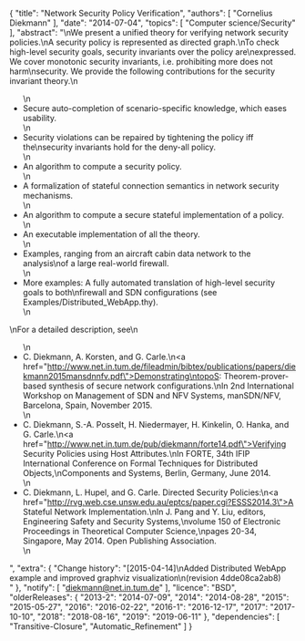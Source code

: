 {
    "title": "Network Security Policy Verification",
    "authors": [
        "Cornelius Diekmann"
    ],
    "date": "2014-07-04",
    "topics": [
        "Computer science/Security"
    ],
    "abstract": "\nWe present a unified theory for verifying network security policies.\nA security policy is represented as directed graph.\nTo check high-level security goals, security invariants over the policy are\nexpressed. We cover monotonic security invariants, i.e. prohibiting more does not harm\nsecurity. We provide the following contributions for the security invariant theory.\n<ul>\n<li>Secure auto-completion of scenario-specific knowledge, which eases usability.</li>\n<li>Security violations can be repaired by tightening the policy iff the\nsecurity invariants hold for the deny-all policy.</li>\n<li>An algorithm to compute a security policy.</li>\n<li>A formalization of stateful connection semantics in network security mechanisms.</li>\n<li>An algorithm to compute a secure stateful implementation of a policy.</li>\n<li>An executable implementation of all the theory.</li>\n<li>Examples, ranging from an aircraft cabin data network to the analysis\nof a large real-world firewall.</li>\n<li>More examples: A fully automated translation of high-level security goals to both\nfirewall and SDN configurations (see Examples/Distributed_WebApp.thy).</li>\n</ul>\nFor a detailed description, see\n<ul>\n<li>C. Diekmann, A. Korsten, and G. Carle.\n<a href=\"http://www.net.in.tum.de/fileadmin/bibtex/publications/papers/diekmann2015mansdnnfv.pdf\">Demonstrating\ntopoS: Theorem-prover-based synthesis of secure network configurations.</a>\nIn 2nd International Workshop on Management of SDN and NFV Systems, manSDN/NFV, Barcelona, Spain, November 2015.</li>\n<li>C. Diekmann, S.-A. Posselt, H. Niedermayer, H. Kinkelin, O. Hanka, and G. Carle.\n<a href=\"http://www.net.in.tum.de/pub/diekmann/forte14.pdf\">Verifying Security Policies using Host Attributes.</a>\nIn FORTE, 34th IFIP International Conference on Formal Techniques for Distributed Objects,\nComponents and Systems, Berlin, Germany, June 2014.</li>\n<li>C. Diekmann, L. Hupel, and G. Carle. Directed Security Policies:\n<a href=\"http://rvg.web.cse.unsw.edu.au/eptcs/paper.cgi?ESSS2014.3\">A Stateful Network Implementation.</a>\nIn J. Pang and Y. Liu, editors, Engineering Safety and Security Systems,\nvolume 150 of Electronic Proceedings in Theoretical Computer Science,\npages 20-34, Singapore, May 2014. Open Publishing Association.</li>\n</ul>",
    "extra": {
        "Change history": "[2015-04-14]\nAdded Distributed WebApp example and improved graphviz visualization\n(revision 4dde08ca2ab8)<br>"
    },
    "notify": [
        "diekmann@net.in.tum.de"
    ],
    "licence": "BSD",
    "olderReleases": {
        "2013-2": "2014-07-09",
        "2014": "2014-08-28",
        "2015": "2015-05-27",
        "2016": "2016-02-22",
        "2016-1": "2016-12-17",
        "2017": "2017-10-10",
        "2018": "2018-08-16",
        "2019": "2019-06-11"
    },
    "dependencies": [
        "Transitive-Closure",
        "Automatic_Refinement"
    ]
}